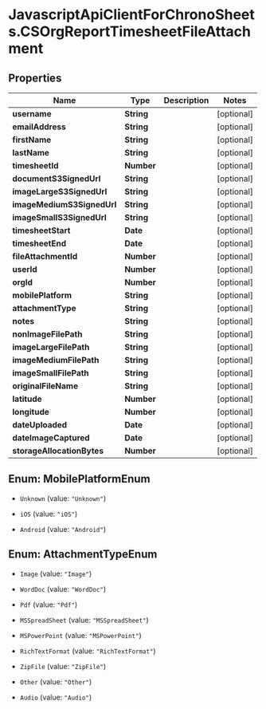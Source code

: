# JavascriptApiClientForChronoSheets.CSOrgReportTimesheetFileAttachment

## Properties
Name | Type | Description | Notes
------------ | ------------- | ------------- | -------------
**username** | **String** |  | [optional] 
**emailAddress** | **String** |  | [optional] 
**firstName** | **String** |  | [optional] 
**lastName** | **String** |  | [optional] 
**timesheetId** | **Number** |  | [optional] 
**documentS3SignedUrl** | **String** |  | [optional] 
**imageLargeS3SignedUrl** | **String** |  | [optional] 
**imageMediumS3SignedUrl** | **String** |  | [optional] 
**imageSmallS3SignedUrl** | **String** |  | [optional] 
**timesheetStart** | **Date** |  | [optional] 
**timesheetEnd** | **Date** |  | [optional] 
**fileAttachmentId** | **Number** |  | [optional] 
**userId** | **Number** |  | [optional] 
**orgId** | **Number** |  | [optional] 
**mobilePlatform** | **String** |  | [optional] 
**attachmentType** | **String** |  | [optional] 
**notes** | **String** |  | [optional] 
**nonImageFilePath** | **String** |  | [optional] 
**imageLargeFilePath** | **String** |  | [optional] 
**imageMediumFilePath** | **String** |  | [optional] 
**imageSmallFilePath** | **String** |  | [optional] 
**originalFileName** | **String** |  | [optional] 
**latitude** | **Number** |  | [optional] 
**longitude** | **Number** |  | [optional] 
**dateUploaded** | **Date** |  | [optional] 
**dateImageCaptured** | **Date** |  | [optional] 
**storageAllocationBytes** | **Number** |  | [optional] 


<a name="MobilePlatformEnum"></a>
## Enum: MobilePlatformEnum


* `Unknown` (value: `"Unknown"`)

* `iOS` (value: `"iOS"`)

* `Android` (value: `"Android"`)




<a name="AttachmentTypeEnum"></a>
## Enum: AttachmentTypeEnum


* `Image` (value: `"Image"`)

* `WordDoc` (value: `"WordDoc"`)

* `Pdf` (value: `"Pdf"`)

* `MSSpreadSheet` (value: `"MSSpreadSheet"`)

* `MSPowerPoint` (value: `"MSPowerPoint"`)

* `RichTextFormat` (value: `"RichTextFormat"`)

* `ZipFile` (value: `"ZipFile"`)

* `Other` (value: `"Other"`)

* `Audio` (value: `"Audio"`)




